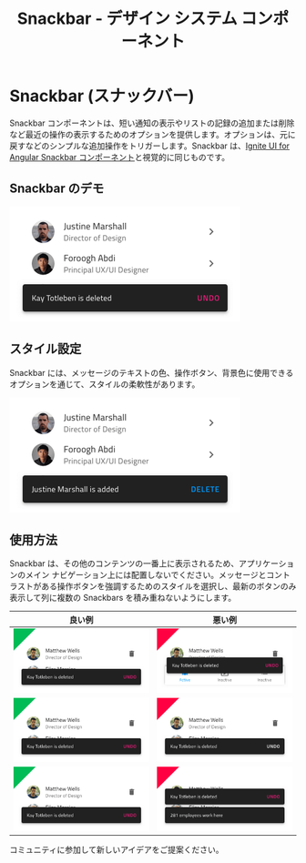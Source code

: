 ﻿---
title: Snackbar - デザイン システム コンポーネント
_description: Snackbar コンポーネントは、短い通知やユーザーの最近の操作を示すことができます。
_keywords: デザイン システム, デザイン システム UX, UI キット, Figma, Figma to Angular, Figma からコードをエクスポート, Figma to HTML, Figma UI キット, Ignite UI for Angular, Angular, Angular デザイン システム, Angular 用のデザイン キット, Figma HTML
_language: ja
---

# Snackbar (スナックバー)

Snackbar コンポーネントは、短い通知の表示やリストの記録の追加または削除など最近の操作の表示するためのオプションを提供します。オプションは、元に戻すなどのシンプルな追加操作をトリガーします。Snackbar は、[Ignite UI for Angular Snackbar コンポーネント](https://jp.infragistics.com/products/ignite-ui-angular/angular/components/snackbar.html)と視覚的に同じものです。

## Snackbar のデモ

<img class="responsive-img" src="../images/snackbar_demo.png" srcset="../images/snackbar_demo@2x.png 2x" />

## スタイル設定

Snackbar には、メッセージのテキストの色、操作ボタン、背景色に使用できるオプションを通じて、スタイルの柔軟性があります。

<img class="responsive-img" src="../images/snackbar_styling.png" srcset="../images/snackbar_styling@2x.png 2x" />

## 使用方法

Snackbar は、その他のコンテンツの一番上に表示されるため、アプリケーションのメイン ナビゲーション上には配置しないでください。メッセージとコントラストがある操作ボタンを強調するためのスタイルを選択し、最新のボタンのみ表示して列に複数の Snackbars を積み重ねないようにします。

| 良い例                              | 悪い例                             |
| ------------------------------- | --------------------------------- |
| <img class="responsive-img" src="../images/snackbar_do1.png" srcset="../images/snackbar_do1@2x.png 2x" /> | <img class="responsive-img" src="../images/snackbar_dont1.png" srcset="../images/snackbar_dont1@2x.png 2x" /> |
| <img class="responsive-img" src="../images/snackbar_do2.png" srcset="../images/snackbar_do2@2x.png 2x" /> | <img class="responsive-img" src="../images/snackbar_dont2.png" srcset="../images/snackbar_dont2@2x.png 2x" /> |
| <img class="responsive-img" src="../images/snackbar_do3.png" srcset="../images/snackbar_do3@2x.png 2x" /> | <img class="responsive-img" src="../images/snackbar_dont3.png" srcset="../images/snackbar_dont3@2x.png 2x" /> |

コミュニティに参加して新しいアイデアをご提案ください。

